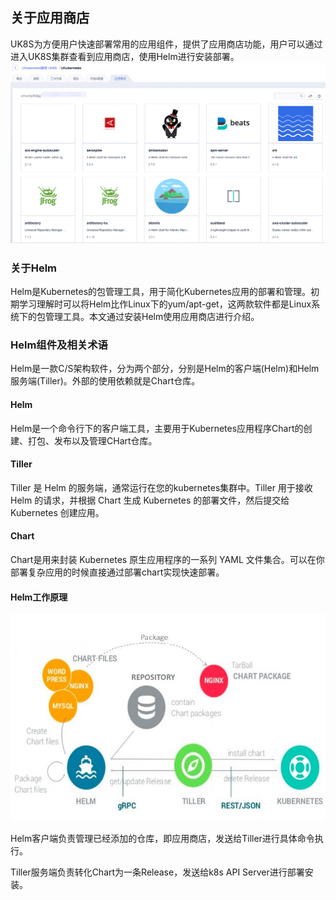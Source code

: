 
## 关于应用商店

UK8S为方便用户快速部署常用的应用组件，提供了应用商店功能，用户可以通过进入UK8S集群查看到应用商店，使用Helm进行安装部署。
![](/images/helm/shop.png)
### 关于Helm
Helm是Kubernetes的包管理工具，用于简化Kubernetes应用的部署和管理。初期学习理解时可以将Helm比作Linux下的yum/apt-get，这两款软件都是Linux系统下的包管理工具。本文通过安装Helm使用应用商店进行介绍。

### Helm组件及相关术语
Helm是一款C/S架构软件，分为两个部分，分别是Helm的客户端(Helm)和Helm服务端(Tiller)。外部的使用依赖就是Chart仓库。
#### Helm
Helm是一个命令行下的客户端工具，主要用于Kubernetes应用程序Chart的创建、打包、发布以及管理CHart仓库。

#### Tiller
Tiller 是 Helm 的服务端，通常运行在您的kubernetes集群中。Tiller 用于接收 Helm 的请求，并根据 Chart 生成 Kubernetes 的部署文件，然后提交给 Kubernetes 创建应用。

#### Chart
Chart是用来封装 Kubernetes 原生应用程序的一系列 YAML 文件集合。可以在你部署复杂应用的时候直接通过部署chart实现快速部署。


#### Helm工作原理

![](/images/helm/helm.jpg)

Helm客户端负责管理已经添加的仓库，即应用商店，发送给Tiller进行具体命令执行。

Tiller服务端负责转化Chart为一条Release，发送给k8s API Server进行部署安装。


